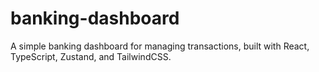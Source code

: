 # banking-dashboard
A simple banking dashboard for managing transactions, built with React, TypeScript, Zustand, and TailwindCSS.
